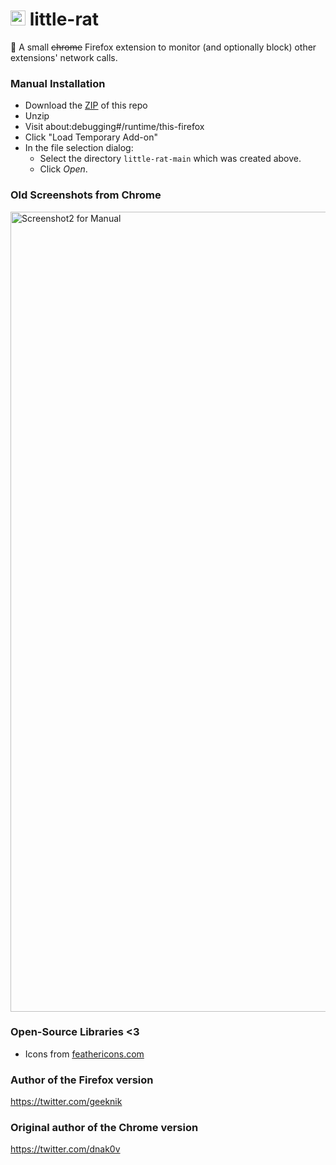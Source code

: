 # <img src="assets/little-rat-128x128.png" width="24" />  little-rat
🐀 A small ~~chrome~~ Firefox extension to monitor (and optionally block) other extensions' network calls.

### Manual Installation
- Download the [ZIP](https://github.com/geeknik/little-rat/archive/refs/heads/main.zip) of this repo
- Unzip
- Visit about:debugging#/runtime/this-firefox
- Click "Load Temporary Add-on"
- In the file selection dialog:
    - Select the directory `little-rat-main` which was created above.
    - Click *Open*.

### Old Screenshots from Chrome
  <img src="assets/screen-gh-local2.png" alt="Screenshot2 for Manual" width="1280"/>

### Open-Source Libraries <3
- Icons from [feathericons.com](https://feathericons.com/)

### Author of the Firefox version
https://twitter.com/geeknik

### Original author of the Chrome version
https://twitter.com/dnak0v
